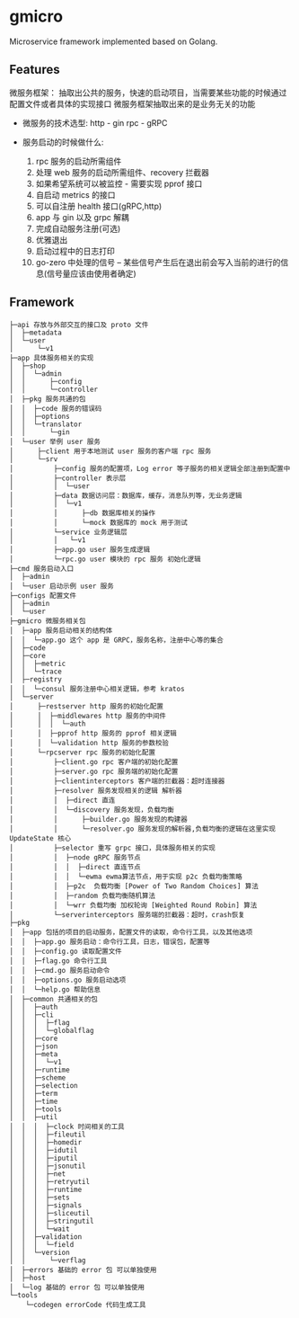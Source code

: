 # gmicro
Microservice framework implemented based on Golang.

## Features
微服务框架：
抽取出公共的服务，快速的启动项目，当需要某些功能的时候通过配置文件或者具体的实现接口
微服务框架抽取出来的是业务无关的功能
- 微服务的技术选型:
	http - gin
	rpc - gRPC

- 服务启动的时候做什么:
	1. rpc 服务的启动所需组件
	2. 处理 web 服务的启动所需组件、recovery 拦截器
	3. 如果希望系统可以被监控 - 需要实现 pprof 接口
	4. 自启动 metrics 的接口
	5. 可以自注册 health 接口(gRPC,http)
	6. app 与 gin 以及 grpc 解耦
	7. 完成自动服务注册(可选)
	8. 优雅退出
	9. 启动过程中的日志打印
	10. go-zero 中处理的信号 – 某些信号产生后在退出前会写入当前的进行的信息(信号量应该由使用者确定)

## Framework
```shell
├─api 存放与外部交互的接口及 proto 文件
│  ├─metadata
│  └─user
│      └─v1
├─app 具体服务相关的实现
│  ├─shop
│  │  └─admin
│  │      ├─config
│  │      └─controller
│  ├─pkg 服务共通的包
│  │  ├─code 服务的错误码
│  │  ├─options
│  │  └─translator
│  │      └─gin
│  └─user 举例 user 服务
│      ├─client 用于本地测试 user 服务的客户端 rpc 服务
│      └─srv
│          ├─config 服务的配置项，Log error 等子服务的相关逻辑全部注册到配置中
│          ├─controller 表示层
│          │  └─user
│          ├─data 数据访问层：数据库，缓存，消息队列等，无业务逻辑
│          │  └─v1
│          │      ├─db 数据库相关的操作
│          │      └─mock 数据库的 mock 用于测试
│          └─service 业务逻辑层
│          │   └─v1
│          ├─app.go user 服务生成逻辑
│          └─rpc.go user 模块的 rpc 服务 初始化逻辑
├─cmd 服务启动入口
│  ├─admin
│  └─user 启动示例 user 服务
├─configs 配置文件
│  ├─admin
│  └─user
├─gmicro 微服务相关包
│  ├─app 服务启动相关的结构体
│  │  └─app.go 这个 app 是 GRPC，服务名称，注册中心等的集合
│  ├─code
│  ├─core
│  │  ├─metric
│  │  └─trace
│  ├─registry
│  │  └─consul 服务注册中心相关逻辑，参考 kratos
│  └─server
│      ├─restserver http 服务的初始化配置
│      │  ├─middlewares http 服务的中间件
│      │  │  └─auth
│      │  ├─pprof http 服务的 pprof 相关逻辑
│      │  └─validation http 服务的参数校验
│      └─rpcserver rpc 服务的初始化配置
│          ├─client.go rpc 客户端的初始化配置
│          ├─server.go rpc 服务端的初始化配置
│          ├─clientinterceptors 客户端的拦截器：超时连接器
│          ├─resolver 服务发现相关的逻辑 解析器
│          │  ├─direct 直连
│          │  └─discovery 服务发现，负载均衡
│          │      ├─builder.go 服务发现的构建器
│          │      └─resolver.go 服务发现的解析器,负载均衡的逻辑在这里实现 UpdateState 核心
│          ├─selector 重写 grpc 接口，具体服务相关的实现 
│          │  ├─node gRPC 服务节点
│          │  │  ├─direct 直连节点
│          │  │  └─ewma ewma算法节点，用于实现 p2c 负载均衡策略
│          │  ├─p2c  负载均衡 [Power of Two Random Choices] 算法
│          │  ├─random 负载均衡随机算法
│          │  └─wrr 负载均衡 加权轮询 [Weighted Round Robin] 算法
│          └─serverinterceptors 服务端的拦截器：超时，crash恢复
├─pkg
│  ├─app 包括的项目的启动服务，配置文件的读取，命令行工具，以及其他选项
│  │  ├─app.go 服务启动：命令行工具，日志，错误包，配置等
│  │  ├─config.go 读取配置文件
│  │  ├─flag.go 命令行工具
│  │  ├─cmd.go 服务启动命令
│  │  ├─options.go 服务启动选项
│  │  └─help.go 帮助信息
│  ├─common 共通相关的包
│  │  ├─auth
│  │  ├─cli
│  │  │  ├─flag
│  │  │  └─globalflag
│  │  ├─core
│  │  ├─json
│  │  ├─meta
│  │  │  └─v1
│  │  ├─runtime
│  │  ├─scheme
│  │  ├─selection
│  │  ├─term
│  │  ├─time
│  │  ├─tools
│  │  ├─util
│  │  │  ├─clock 时间相关的工具
│  │  │  ├─fileutil
│  │  │  ├─homedir
│  │  │  ├─idutil
│  │  │  ├─iputil
│  │  │  ├─jsonutil
│  │  │  ├─net
│  │  │  ├─retryutil
│  │  │  ├─runtime
│  │  │  ├─sets
│  │  │  ├─signals
│  │  │  ├─sliceutil
│  │  │  ├─stringutil
│  │  │  └─wait
│  │  ├─validation
│  │  │  └─field
│  │  └─version
│  │      └─verflag
│  ├─errors 基础的 error 包 可以单独使用
│  ├─host
│  └─log 基础的 error 包 可以单独使用
└─tools
    └─codegen errorCode 代码生成工具 
```



